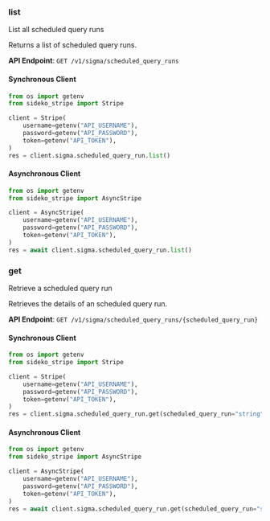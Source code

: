 
### list <a name="list"></a>
List all scheduled query runs

<p>Returns a list of scheduled query runs.</p>

**API Endpoint**: `GET /v1/sigma/scheduled_query_runs`

#### Synchronous Client

```python
from os import getenv
from sideko_stripe import Stripe

client = Stripe(
    username=getenv("API_USERNAME"),
    password=getenv("API_PASSWORD"),
    token=getenv("API_TOKEN"),
)
res = client.sigma.scheduled_query_run.list()
```

#### Asynchronous Client

```python
from os import getenv
from sideko_stripe import AsyncStripe

client = AsyncStripe(
    username=getenv("API_USERNAME"),
    password=getenv("API_PASSWORD"),
    token=getenv("API_TOKEN"),
)
res = await client.sigma.scheduled_query_run.list()
```

### get <a name="get"></a>
Retrieve a scheduled query run

<p>Retrieves the details of an scheduled query run.</p>

**API Endpoint**: `GET /v1/sigma/scheduled_query_runs/{scheduled_query_run}`

#### Synchronous Client

```python
from os import getenv
from sideko_stripe import Stripe

client = Stripe(
    username=getenv("API_USERNAME"),
    password=getenv("API_PASSWORD"),
    token=getenv("API_TOKEN"),
)
res = client.sigma.scheduled_query_run.get(scheduled_query_run="string")
```

#### Asynchronous Client

```python
from os import getenv
from sideko_stripe import AsyncStripe

client = AsyncStripe(
    username=getenv("API_USERNAME"),
    password=getenv("API_PASSWORD"),
    token=getenv("API_TOKEN"),
)
res = await client.sigma.scheduled_query_run.get(scheduled_query_run="string")
```
